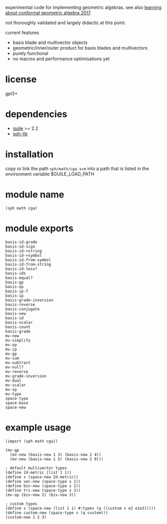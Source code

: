 experimental code for implementing geometric algebras.
see also [learning about conformal geometric algebra 2017](http://sph.mn/c/view/13e).

not thoroughly validated and largely didactic at this point.

current features
* basis blade and multivector objects
* geometric/inner/outer product for basis blades and multivectors
* purely functional
* no macros and performance optimisations yet

# license
gpl3+

# dependencies
* [guile](https://www.gnu.org/software/guile/guile.html) >= 2.2
* [sph-lib](https://github.com/sph-mn/sph-lib)

# installation
copy or link the path ``sph/math/cga.scm`` into a path that is listed in the environment variable $GUILE_LOAD_PATH

# module name
```
(sph math cga)
```

# module exports
```
basis-id-grade
basis-id-sign
basis-id->string
basis-id->symbol
basis-id-from-symbol
basis-id-from-string
basis-id-less?
basis-ids
basis-equal?
basis-gp
basis-op
basis-ip-f
basis-ip
basis-grade-inversion
basis-reverse
basis-conjugate
basis-new
basis-id
basis-scalar
basis-count
basis-grade
mv-new
mv-simplify
mv-op
mv-ip
mv-gp
mv-sum
mv-subtract
mv-null?
mv-reverse
mv-grade-inversion
mv-dual
mv-scalar
mv-sp
mv-type
space-type
space-base
space-new
```

# example usage
```
(import (sph math cga))

(mv-gp
  (mv-new (basis-new 1 3) (basis-new 2 4))
  (mv-new (basis-new 1 5) (basis-new 2 9)))

; default multivector types
(define 2d-metric (list 1 1))
(define s (space-new 2d-metric))
(define vec-new (space-type s 1))
(define biv-new (space-type s 2))
(define tri-new (space-type s 3))
(mv-op (biv-new 2) (biv-new 3))

; custom types
(define s (space-new (list 1 1) #:types (q ((custom s e2 e1e3)))))
(define custom-new (space-type s (q custom)))
(custom-new 1 2 3)
```
